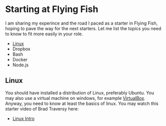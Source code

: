 # Starting at Flying Fish
I am sharing my experince and the road I paced as a starter in Flying Fish, hoping to pave the way for the next starters. 
Let me list the topics you need to know to fit more easily in your role.

- [Linux](#Linux)
- Dropbox
- Bash
- Docker
- Node.js

## Linux
You should have installed a distribution of Linux, preferably Ubuntu. You may also use a virtual machine on windows, for example [VirtualBox](https://www.virtualbox.org/wiki/Downloads).
Anyway, you need to know at least the basics of linux. You may watch this starter video of Brad Traversy here:
- [Linux Intro](https://www.youtube.com/watch?v=cBokz0LTizk)
